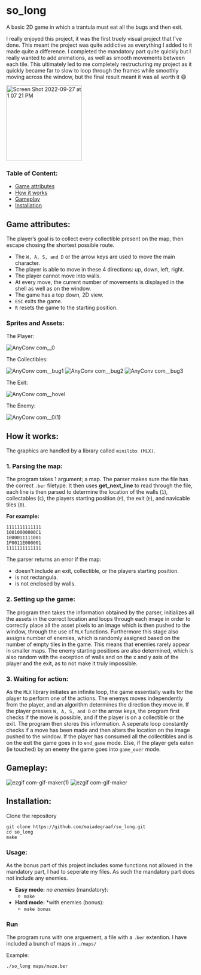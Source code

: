 # so_long
A basic 2D game in which a trantula must eat all the bugs and then exit.

I really enjoyed this project, it was the first truely visual project that I've done.  This meant the project was quite addictive as everything I added to it made quite a difference.  I completed the mandatory part quite quickly but I really wanted to add animations, as well as smooth movements between each tile.  This ultimately led to me completely restructuring my project as it quickly became far to slow to loop through the frames while smoothly moving across the window, but the final result meant it was all worth it 😄

<img width="202" alt="Screen Shot 2022-09-27 at 1 07 21 PM" src="https://user-images.githubusercontent.com/68693691/192509889-f9ad72f3-61fa-49af-a9cb-4c8b54ffca91.png">

### Table of Content:
- [Game attributes](#game-attributes)
- [How it works](#how-it-works)
- [Gameplay](#gameplay)
- [Installation](#installation)

## Game attributes:
The player’s goal is to collect every collectible present on the map, then escape
chosing the shortest possible route.
* The ```W, A, S, and D``` or the arrow keys are used to move the main character.
* The player is able to move in these 4 directions: up, down, left, right.
* The player cannot move into walls.
* At every move, the current number of movements is displayed in the shell as well as on the window.
* The game has a top down, 2D view.
* ``` ESC ``` exits the game.
* ```R``` resets the game to the starting position. 

### Sprites and Assets:
The Player:

![AnyConv com__0](https://user-images.githubusercontent.com/68693691/192497974-c3c7b530-e26c-4aa4-87f9-d6b26133ca09.png)

The Collectibles:

![AnyConv com__bug1](https://user-images.githubusercontent.com/68693691/192498200-dc73601a-b02d-48ec-bcab-21ac48172b6f.png)
![AnyConv com__bug2](https://user-images.githubusercontent.com/68693691/192498207-4a7df3b7-00b2-4749-bd23-7573dcd7d1d1.png)
![AnyConv com__bug3](https://user-images.githubusercontent.com/68693691/192498219-7fd790c2-0066-4019-8d54-46751cb1830a.png)

The Exit:

![AnyConv com__hovel](https://user-images.githubusercontent.com/68693691/192498259-d8ef3271-c8bf-4f74-80c2-e5a2c6951305.png)

The Enemy:

![AnyConv com__0(1)](https://user-images.githubusercontent.com/68693691/192498300-c878091c-91c5-481a-980e-6766dc81e90a.png)

## How it works:
The graphics are handled by a library called ```minilibx (MLX)```.

### 1. Parsing the map:
The program takes 1 argument; a map.  The parser makes sure the file has the correct ```.ber``` filetype.  It then uses **get_next_line** to read through the file, each line is then parsed to determine the location of the walls (```1```), collectables (```C```), the players starting position (```P```), the exit (```E```), and navicable tiles (```0```).

**For example:**
```
1111111111111
10010000000C1
1000011111001
1P0011E000001
1111111111111
```

The parser returns an error if the map:
* doesn't include an exit, collectible, or the players starting position.
* is not rectangula.
* is not enclosed by walls.

### 2. Setting up the game:
The program then takes the information obtained by the parser, initializes all the assets in the correct location and loops through each image in order to correctly place all the asset pixels to an image which is then pushed to the window, through the use of ```MLX``` functions.  Furthermore this stage also assigns number of enemies, which is randomly assigned based on the number of empty tiles in the game.  This means that enemies rarely appear in smaller maps.  The enemy starting positions are also determined, which is also random with the exception of walls and on the x and y axis of the player and the exit, as to not make it truly impossible.

### 3. Waiting for action:
As the ```MLX``` library initiates an infinite loop, the game essentially waits for the player to perform one of the actions.  The enemys moves independently from the player, and an algorithm determines the direction they move in.  If the player presses ```W, A, S, and D``` or the arrow keys, the program first checks if the move is possible, and if the player is on a collectible or the exit.  The program then stores this information.  A seperate loop constantly checks if a move has been made and then alters the location on the image pushed to the window. If the player has consumed all the collectibles and is on the exit the game goes in to ```end_game``` mode. Else, if the player gets eaten (ie touched) by an enemy the game goes into ```game_over``` mode.

## Gameplay:
![ezgif com-gif-maker(1)](https://user-images.githubusercontent.com/68693691/192513482-ae388fc5-9532-4c3e-a185-3643cd27f225.gif)
![ezgif com-gif-maker](https://user-images.githubusercontent.com/68693691/192511286-914c9f52-b897-461a-82b8-ae97404f00fb.gif)

## Installation:

Clone the repository
``` 
git clone https://github.com/maiadegraaf/so_long.git
cd so_long
make
```
### Usage:
As the bonus part of this project includes some functions not allowed in the mandatory part, I had to seperate my files.  As such the mandatory part does not include any enemies.

- **Easy mode:** *no enemies* (mandatory):
  - ```make```
- **Hard mode:** *with enemies (bonus):
  - ```make bonus```
  
### Run
The program runs with one arguement, a file with a ```.ber``` extention.
I have included a bunch of maps in ```./maps/```

Example:
```
./so_long maps/maze.ber
```

